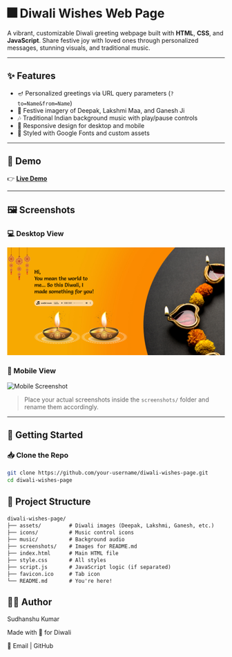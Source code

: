 # 🎆 Diwali Wishes Web Page

A vibrant, customizable Diwali greeting webpage built with **HTML**, **CSS**, and **JavaScript**. Share festive joy with loved ones through personalized messages, stunning visuals, and traditional music.

---

## ✨ Features

- 🪔 Personalized greetings via URL query parameters (`?to=Name&from=Name`)
- 🌅 Festive imagery of Deepak, Lakshmi Maa, and Ganesh Ji
- 🎶 Traditional Indian background music with play/pause controls
- 📱 Responsive design for desktop and mobile
- 🎨 Styled with Google Fonts and custom assets

---

## 📸 Demo

👉 **[Live Demo](https://sudhanshuverse.github.io/diwali-wishes/)**  

---

## 🖼️ Screenshots

### 💻 Desktop View
![Desktop Screenshot](./desktop-view.png)

### 📱 Mobile View
![Mobile Screenshot](./screenshots/mobile-view.png)

> Place your actual screenshots inside the `screenshots/` folder and rename them accordingly.

---

## 🚀 Getting Started

### 📥 Clone the Repo

```bash
git clone https://github.com/your-username/diwali-wishes-page.git
cd diwali-wishes-page
```



## 📂 Project Structure
```
diwali-wishes-page/
├── assets/         # Diwali images (Deepak, Lakshmi, Ganesh, etc.)
├── icons/          # Music control icons
├── music/          # Background audio
├── screenshots/    # Images for README.md
├── index.html      # Main HTML file
├── style.css       # All styles
├── script.js       # JavaScript logic (if separated)
├── favicon.ico     # Tab icon
└── README.md       # You're here!
```


## 👨‍💻 Author

Sudhanshu Kumar

Made with 💙 for Diwali

📧 Email | GitHub
